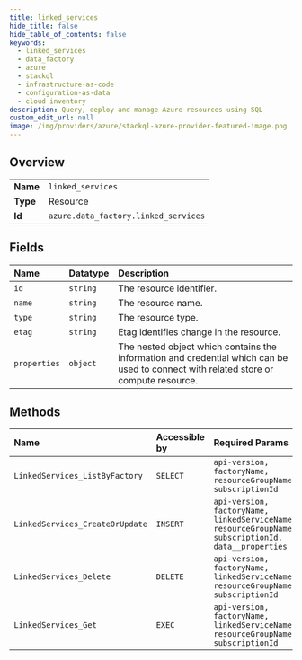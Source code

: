 ```yaml
---
title: linked_services
hide_title: false
hide_table_of_contents: false
keywords:
  - linked_services
  - data_factory
  - azure    
  - stackql
  - infrastructure-as-code
  - configuration-as-data
  - cloud inventory
description: Query, deploy and manage Azure resources using SQL
custom_edit_url: null
image: /img/providers/azure/stackql-azure-provider-featured-image.png
---
```

  
    

## Overview
<table><tbody>
<tr><td><b>Name</b></td><td><code>linked_services</code></td></tr>
<tr><td><b>Type</b></td><td>Resource</td></tr>
<tr><td><b>Id</b></td><td><code>azure.data_factory.linked_services</code></td></tr>
</tbody></table>

## Fields
| Name | Datatype | Description |
|:-----|:---------|:------------|
| `id` | `string` | The resource identifier. |
| `name` | `string` | The resource name. |
| `type` | `string` | The resource type. |
| `etag` | `string` | Etag identifies change in the resource. |
| `properties` | `object` | The nested object which contains the information and credential which can be used to connect with related store or compute resource. |
## Methods
| Name | Accessible by | Required Params | Description |
|:-----|:--------------|:----------------|:------------|
| `LinkedServices_ListByFactory` | `SELECT` | `api-version, factoryName, resourceGroupName, subscriptionId` | Lists linked services. |
| `LinkedServices_CreateOrUpdate` | `INSERT` | `api-version, factoryName, linkedServiceName, resourceGroupName, subscriptionId, data__properties` | Creates or updates a linked service. |
| `LinkedServices_Delete` | `DELETE` | `api-version, factoryName, linkedServiceName, resourceGroupName, subscriptionId` | Deletes a linked service. |
| `LinkedServices_Get` | `EXEC` | `api-version, factoryName, linkedServiceName, resourceGroupName, subscriptionId` | Gets a linked service. |
